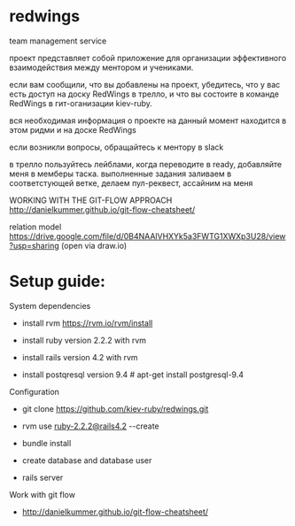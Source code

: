 # redwings
team management service

проект представляет собой приложение для организации эффективного взаимодействия между ментором и учениками.

если вам сообщили, что вы добавлены на проект, убедитесь, что у вас есть доступ на доску RedWings в трелло, и что вы состоите в команде RedWings в гит-оганизации kiev-ruby.

вся необходимая информация о проекте на данный момент находится в этом ридми и на доске RedWings

если возникли вопросы, обращайтесь к ментору в slack


в трелло пользуйтесь лейблами, когда переводите в ready, добавляйте меня в мемберы таска.
выполненные задания заливаем в соответстующей ветке, делаем пул-реквест, ассайним на меня

WORKING WITH THE GIT-FLOW APPROACH http://danielkummer.github.io/git-flow-cheatsheet/

relation model
https://drive.google.com/file/d/0B4NAAlVHXYk5a3FWTG1XWXp3U28/view?usp=sharing (open via draw.io)



# Setup guide:

System dependencies

* install rvm https://rvm.io/rvm/install

* install ruby version 2.2.2 with rvm

* install rails version 4.2 with rvm

* install postqresql version 9.4  # apt-get install postgresql-9.4

Configuration

* git clone https://github.com/kiev-ruby/redwings.git 

* rvm use ruby-2.2.2@rails4.2 --create

* bundle install

* create database and database user

* rails server

Work with git flow 

* http://danielkummer.github.io/git-flow-cheatsheet/

